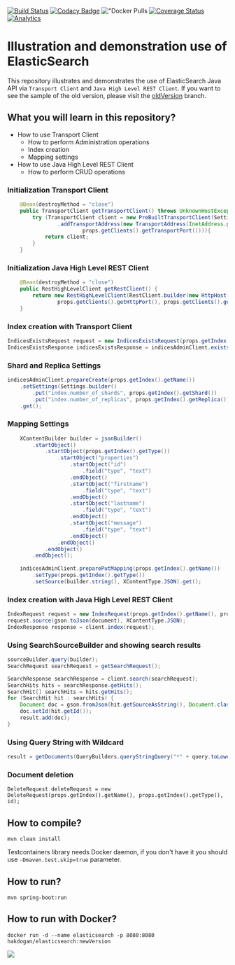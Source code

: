 [![Build Status](https://travis-ci.org/hakdogan/ElasticSearch.svg?branch=master)](https://travis-ci.org/hakdogan/ElasticSearch)
[![Codacy Badge](https://api.codacy.com/project/badge/Grade/0da01a34f91c4120aafbef85506b08d9)](https://www.codacy.com/app/hakdogan/ElasticSearch?utm_source=github.com&amp;utm_medium=referral&amp;utm_content=hakdogan/ElasticSearch&amp;utm_campaign=Badge_Grade)
!["Docker Pulls](https://img.shields.io/docker/pulls/hakdogan/elasticsearch.svg)
[![Coverage Status](https://coveralls.io/repos/github/hakdogan/ElasticSearch/badge.svg?branch=master)](https://coveralls.io/github/hakdogan/ElasticSearch?branch=master)
[![Analytics](https://ga-beacon.appspot.com/UA-110069051-1/ElasticSearch/readme)](https://github.com/igrigorik/ga-beacon)

Illustration and demonstration use of ElasticSearch
===================================================

This repository illustrates and demonstrates the use of ElasticSearch Java API via `Transport Client` and `Java High Level REST Client`. If you want to see the sample of the old version, please visit the [oldVersion](https://github.com/hakdogan/ElasticSearch/tree/oldVersion) branch.

## What you will learn in this repository?

* How to use Transport Client
  * How to perform Administration operations
  * Index creation
  * Mapping settings
* How to use Java High Level REST Client
  * How to perform CRUD operations

### Initialization Transport Client
```java
    @Bean(destroyMethod = "close")
    public TransportClient getTransportClient() throws UnknownHostException {
        try (TransportClient client = new PreBuiltTransportClient(Settings.EMPTY)
                .addTransportAddress(new TransportAddress(InetAddress.getByName(props.getClients().getHostname()),
                        props.getClients().getTransportPort()))){
            return client;
        }
    }
```

### Initialization Java High Level REST Client
```java
    @Bean(destroyMethod = "close")
    public RestHighLevelClient getRestClient() {
        return new RestHighLevelClient(RestClient.builder(new HttpHost(props.getClients().getHostname(),
                props.getClients().getHttpPort(), props.getClients().getScheme())));
    }
```

### Index creation with Transport Client
```java
IndicesExistsRequest request = new IndicesExistsRequest(props.getIndex().getName());
IndicesExistsResponse indicesExistsResponse = indicesAdminClient.exists(request).actionGet();
```

### Shard and Replica Settings
```java
indicesAdminClient.prepareCreate(props.getIndex().getName())
    .setSettings(Settings.builder()
        .put("index.number_of_shards", props.getIndex().getShard())
        .put("index.number_of_replicas", props.getIndex().getReplica()))
    .get();
```

### Mapping Settings
```java
    XContentBuilder builder = jsonBuilder()
        .startObject()
            .startObject(props.getIndex().getType())
                .startObject("properties")
                    .startObject("id")
                        .field("type", "text")
                    .endObject()
                    .startObject("firstname")
                        .field("type", "text")
                    .endObject()
                    .startObject("lastname")
                        .field("type", "text")
                    .endObject()
                    .startObject("message")
                        .field("type", "text")
                    .endObject()
                .endObject()
            .endObject()
        .endObject();
        
    indicesAdminClient.preparePutMapping(props.getIndex().getName())
        .setType(props.getIndex().getType())
        .setSource(builder.string(), XContentType.JSON).get();
```

### Index creation with Java High Level REST Client
```java
IndexRequest request = new IndexRequest(props.getIndex().getName(), props.getIndex().getType());
request.source(gson.toJson(document), XContentType.JSON);
IndexResponse response = client.index(request);
```

### Using SearchSourceBuilder and showing search results
```java
sourceBuilder.query(builder);
SearchRequest searchRequest = getSearchRequest();

SearchResponse searchResponse = client.search(searchRequest);
SearchHits hits = searchResponse.getHits();
SearchHit[] searchHits = hits.getHits();
for (SearchHit hit : searchHits) {
    Document doc = gson.fromJson(hit.getSourceAsString(), Document.class);
    doc.setId(hit.getId());
    result.add(doc);
}
```

### Using Query String with Wildcard
```java
result = getDocuments(QueryBuilders.queryStringQuery("*" + query.toLowerCase() + "*"));
```

### Document deletion
```
DeleteRequest deleteRequest = new DeleteRequest(props.getIndex().getName(), props.getIndex().getType(), id);
```

## How to compile?
```
mvn clean install
```
Testcontainers library needs Docker daemon, if you don't have it you should use `-Dmaven.test.skip=true` parameter.

## How to run?
```
mvn spring-boot:run
```

## How to run with Docker?
```
docker run -d --name elasticsearch -p 8080:8080 hakdogan/elasticsearch:newVersion
```

![](image/image.gif)